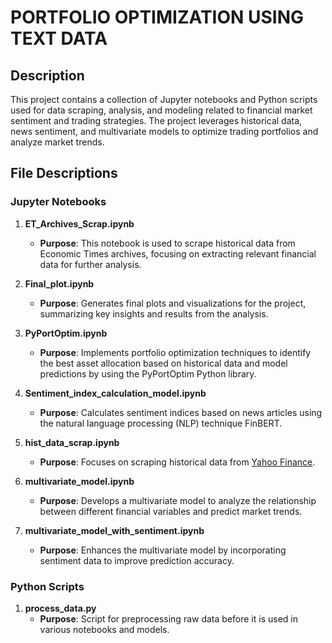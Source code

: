 # PORTFOLIO OPTIMIZATION USING TEXT DATA

## Description
This project contains a collection of Jupyter notebooks and Python scripts used for data scraping, analysis, and modeling related to financial market sentiment and trading strategies. The project leverages historical data, news sentiment, and multivariate models to optimize trading portfolios and analyze market trends.

## File Descriptions

### Jupyter Notebooks

1. **ET_Archives_Scrap.ipynb**
   - **Purpose**: This notebook is used to scrape historical data from Economic Times archives, focusing on extracting relevant financial data for further analysis.

2. **Final_plot.ipynb**
   - **Purpose**: Generates final plots and visualizations for the project, summarizing key insights and results from the analysis.

3. **PyPortOptim.ipynb**
   - **Purpose**: Implements portfolio optimization techniques to identify the best asset allocation based on historical data and model predictions by using the PyPortOptim Python library.

4. **Sentiment_index_calculation_model.ipynb**
   - **Purpose**: Calculates sentiment indices based on news articles using the natural language processing (NLP) technique FinBERT.

5. **hist_data_scrap.ipynb**
   - **Purpose**: Focuses on scraping historical data from [Yahoo Finance](https://finance.yahoo.com).

6. **multivariate_model.ipynb**
   - **Purpose**: Develops a multivariate model to analyze the relationship between different financial variables and predict market trends.

7. **multivariate_model_with_sentiment.ipynb**
   - **Purpose**: Enhances the multivariate model by incorporating sentiment data to improve prediction accuracy.

### Python Scripts

1. **process_data.py**
   - **Purpose**: Script for preprocessing raw data before it is used in various notebooks and models.
